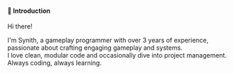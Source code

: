 <!---
**Jordan Reed (Synith)** <br> _Gameplay Programmer_
--->

#### 👋 Introduction
Hi there! <br>

I'm Synith, a gameplay programmer with over 3 years of experience, passionate about crafting engaging gameplay and systems. <br> I love clean, modular code and occasionally dive into project management. <br> Always coding, always learning.
<!---
#### 🎮 Specialization
- **Character Controllers**
- **Physics**
- **UI**
- **3D Math**
--->
<!---
#### 💼 Notable Projects
- **_Tape to Tape_** - a hockey roguelite on steam. <br>
  - **Stats**: persistent stats across all game modes
  - **Customization**: create and customize new skaters and teams.
  - **Map Generator**: procedurally generated maps for campaign

#### 📫 How to reach me ...
  - [discord](https://discord.gg/BbYnSQ55dP)
  - [email](jordan@synith.dev)
--->
<!---
synith/synith is a ✨ special ✨ repository because its `README.md` (this file) appears on your GitHub profile.
You can click the Preview link to take a look at your changes.
--->
